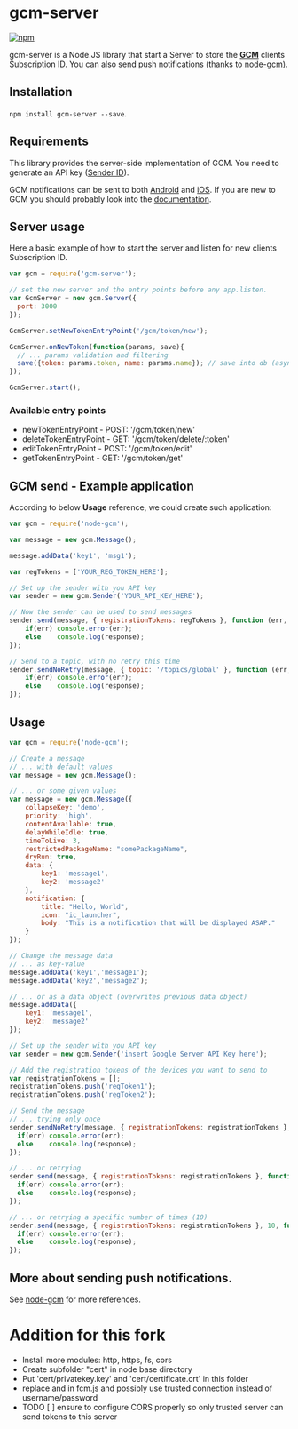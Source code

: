 # gcm-server
[![npm](https://badge.fury.io/js/gcm-server.svg)](https://www.npmjs.com/package/gcm-server)

gcm-server is a Node.JS library that start a Server to store the [**GCM**](https://developers.google.com/cloud-messaging/) clients Subscription ID. You can also send push notifications (thanks to [node-gcm](https://github.com/ToothlessGear/node-gcm)).

## Installation

<code>npm install gcm-server --save</code>.

## Requirements

This library provides the server-side implementation of GCM.
You need to generate an API key ([Sender ID](https://developers.google.com/cloud-messaging/gcm#senderid)).

GCM notifications can be sent to both [Android](https://developers.google.com/cloud-messaging/android/start) and [iOS](https://developers.google.com/cloud-messaging/ios/start).
If you are new to GCM you should probably look into the [documentation](https://developers.google.com/cloud-messaging/gcm).

## Server usage

Here a basic example of how to start the server and listen for new clients Subscription ID.

```js
var gcm = require('gcm-server');

// set the new server and the entry points before any app.listen.
var GcmServer = new gcm.Server({
  port: 3000
});

GcmServer.setNewTokenEntryPoint('/gcm/token/new');

GcmServer.onNewToken(function(params, save){
  // ... params validation and filtering
  save({token: params.token, name: params.name}); // save into db (async).
});

GcmServer.start();
```

### Available entry points

- newTokenEntryPoint - POST: '/gcm/token/new'
- deleteTokenEntryPoint - GET: '/gcm/token/delete/:token'
- editTokenEntryPoint - POST: '/gcm/token/edit'
- getTokenEntryPoint - GET: '/gcm/token/get'


## GCM send - Example application

According to below **Usage** reference, we could create such application:

```js
var gcm = require('node-gcm');

var message = new gcm.Message();

message.addData('key1', 'msg1');

var regTokens = ['YOUR_REG_TOKEN_HERE'];

// Set up the sender with you API key
var sender = new gcm.Sender('YOUR_API_KEY_HERE');

// Now the sender can be used to send messages
sender.send(message, { registrationTokens: regTokens }, function (err, response) {
	if(err) console.error(err);
	else 	console.log(response);
});

// Send to a topic, with no retry this time
sender.sendNoRetry(message, { topic: '/topics/global' }, function (err, response) {
	if(err) console.error(err);
	else 	console.log(response);
});
```

## Usage

```js
var gcm = require('node-gcm');

// Create a message
// ... with default values
var message = new gcm.Message();

// ... or some given values
var message = new gcm.Message({
	collapseKey: 'demo',
	priority: 'high',
	contentAvailable: true,
	delayWhileIdle: true,
	timeToLive: 3,
	restrictedPackageName: "somePackageName",
	dryRun: true,
	data: {
		key1: 'message1',
		key2: 'message2'
	},
	notification: {
		title: "Hello, World",
		icon: "ic_launcher",
		body: "This is a notification that will be displayed ASAP."
	}
});

// Change the message data
// ... as key-value
message.addData('key1','message1');
message.addData('key2','message2');

// ... or as a data object (overwrites previous data object)
message.addData({
	key1: 'message1',
	key2: 'message2'
});

// Set up the sender with you API key
var sender = new gcm.Sender('insert Google Server API Key here');

// Add the registration tokens of the devices you want to send to
var registrationTokens = [];
registrationTokens.push('regToken1');
registrationTokens.push('regToken2');

// Send the message
// ... trying only once
sender.sendNoRetry(message, { registrationTokens: registrationTokens }, function(err, response) {
  if(err) console.error(err);
  else    console.log(response);
});

// ... or retrying
sender.send(message, { registrationTokens: registrationTokens }, function (err, response) {
  if(err) console.error(err);
  else    console.log(response);
});

// ... or retrying a specific number of times (10)
sender.send(message, { registrationTokens: registrationTokens }, 10, function (err, response) {
  if(err) console.error(err);
  else    console.log(response);
});
```

## More about sending push notifications.

See [node-gcm](https://github.com/ToothlessGear/node-gcm) for more references.

# Addition for this fork

* Install more modules: http, https, fs, cors
* Create subfolder "cert" in node base directory
* Put 'cert/privatekey.key' and 'cert/certificate.crt' in this folder
* replace <MSSQL-INSTANCE> and <DATABASE> in fcm.js and possibly use trusted connection instead of username/password
* TODO [ ] ensure to configure CORS properly so only trusted server can send tokens to this server

